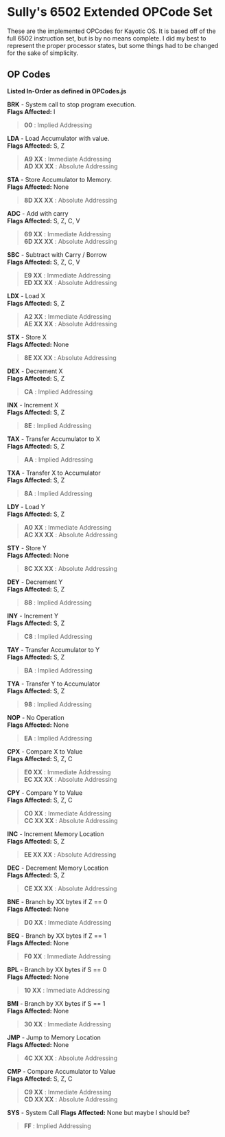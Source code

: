Sully's 6502 Extended OPCode Set
=================================
These are the implemented OPCodes for Kayotic OS.  It is based off of the full 6502 instruction set, but is by no means complete.  I did my best to represent the proper processor states, but some things had to be changed for the sake of simplicity.

OP Codes
--------
__Listed In-Order as defined in OPCodes.js__

__BRK__ - System call to stop program execution.  
__Flags Affected:__ I  
> __00__ : Implied Addressing  


__LDA__ - Load Accumulator with value.  
__Flags Affected:__ S, Z  
> __A9 XX__ : Immediate Addressing  
> __AD XX XX__ : Absolute Addressing  


__STA__ - Store Accumulator to Memory.  
__Flags Affected:__ None  
> __8D XX XX__ : Absolute Addressing


__ADC__ - Add with carry  
__Flags Affected:__ S, Z, C, V  
> __69 XX__ : Immediate Addressing  
> __6D XX XX__ : Absolute Addressing


__SBC__ - Subtract with Carry / Borrow  
__Flags Affected:__ S, Z, C, V  
> __E9 XX__ : Immediate Addressing  
> __ED XX XX__ : Absolute Addressing


__LDX__ - Load X  
__Flags Affected:__ S, Z
> __A2 XX__ : Immediate Addressing  
> __AE XX XX__ : Absolute Addressing  


__STX__ - Store X  
__Flags Affected:__ None  
> __8E XX XX__ : Absolute Addressing  


__DEX__ - Decrement X  
__Flags Affected:__ S, Z  
> __CA__ : Implied Addressing  


__INX__ - Increment X  
__Flags Affected:__ S, Z  
> __8E__ : Implied Addressing  


__TAX__ - Transfer Accumulator to X  
__Flags Affected:__ S, Z  
> __AA__ : Implied Addressing


__TXA__ - Transfer X to Accumulator  
__Flags Affected:__ S, Z  
> __8A__ : Implied Addressing  


__LDY__ - Load Y  
__Flags Affected:__ S, Z
> __A0 XX__ : Immediate Addressing  
> __AC XX XX__ : Absolute Addressing  


__STY__ - Store Y  
__Flags Affected:__ None  
> __8C XX XX__ : Absolute Addressing  


__DEY__ - Decrement Y  
__Flags Affected:__ S, Z  
> __88__ : Implied Addressing  


__INY__ - Increment Y  
__Flags Affected:__ S, Z  
> __C8__ : Implied Addressing


__TAY__ - Transfer Accumulator to Y  
__Flags Affected:__ S, Z  
> __BA__ : Implied Addressing


__TYA__ - Transfer Y to Accumulator  
__Flags Affected:__ S, Z  
> __98__ : Implied Addressing  


__NOP__ - No Operation  
__Flags Affected:__ None  
> __EA__ : Implied Addressing  


__CPX__ - Compare X to Value  
__Flags Affected:__ S, Z, C
> __E0 XX__ : Immediate Addressing  
> __EC XX XX__ : Absolute Addressing  


__CPY__ - Compare Y to Value  
__Flags Affected:__ S, Z, C
> __C0 XX__ : Immediate Addressing  
> __CC XX XX__ : Absolute Addressing  


__INC__ - Increment Memory Location  
__Flags Affected:__ S, Z  
> __EE XX XX__ : Absolute Addressing


__DEC__ - Decrement Memory Location  
__Flags Affected:__ S, Z  
> __CE XX XX__ : Absolute Addressing  


__BNE__ - Branch by XX bytes if Z == 0  
__Flags Affected:__ None  
> __D0 XX__ : Immediate Addressing  


__BEQ__ - Branch by XX bytes if Z == 1  
__Flags Affected:__ None  
> __F0 XX__ : Immediate Addressing  


__BPL__ - Branch by XX bytes if S == 0  
__Flags Affected:__ None  
> __10 XX__ : Immediate Addressing  


__BMI__ - Branch by XX bytes if S == 1  
__Flags Affected:__ None  
> __30 XX__ : Immediate Addressing


__JMP__ - Jump to Memory Location  
__Flags Affected:__ None  
> __4C XX XX__ : Absolute Addressing  


__CMP__ - Compare Accumulator to Value  
__Flags Affected:__ S, Z, C  
> __C9 XX__ : Immediate Addressing  
> __CD XX XX__ : Absolute Addressing  


__SYS__ - System Call
__Flags Affected:__ None but maybe I should be?
> __FF__ : Implied Addressing